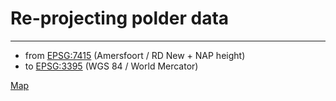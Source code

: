 # Re-projecting polder data
---
* from [EPSG:7415](https://spatialreference.org/ref/epsg/7415/) (Amersfoort / RD New + NAP height)
* to [EPSG:3395](https://spatialreference.org/ref/epsg/3395/) (WGS 84 / World Mercator)

[Map](https://lcvriend.github.io/polder_data/)
